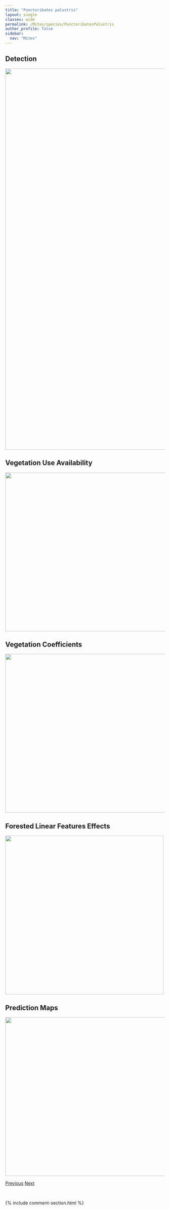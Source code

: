 ```yaml
---
title: "Punctoribates palustris"
layout: single
classes: wide
permalink: /Mites/species/PunctoribatesPalustris
author_profile: false
sidebar:
  nav: "Mites"
---
```


<h2>Detection</h2>

<a href="https://drive.google.com/uc?export=view&id=1RaWTXre8F-QhDjygYYf5v4pjxfzYjigp">
<img src="https://drive.google.com/uc?export=view&id=1RaWTXre8F-QhDjygYYf5v4pjxfzYjigp" height = "1200" width = "800">
</a>


<h2>Vegetation Use Availability</h2>

<a href="https://drive.google.com/uc?export=view&id=1yBME_RMKP9riQ0aCr4JFogaWP7CKIgep">
<img src="https://drive.google.com/uc?export=view&id=1yBME_RMKP9riQ0aCr4JFogaWP7CKIgep" height = "500" width = "1000">
</a>


<h2>Vegetation Coefficients</h2>

<a href="https://drive.google.com/uc?export=view&id=1eLCLxWmzZKR9-gm_gmXlAczkz28CCgUZ">
<img src="https://drive.google.com/uc?export=view&id=1eLCLxWmzZKR9-gm_gmXlAczkz28CCgUZ" height = "500" width = "1000">
</a>


<h2>Forested Linear Features Effects</h2>

<a href="https://drive.google.com/uc?export=view&id=1nfCh5sbhMp61FYLuywTOVDuk2whkWGPb">
<img src="https://drive.google.com/uc?export=view&id=1nfCh5sbhMp61FYLuywTOVDuk2whkWGPb" height = "500" width = "500">
</a>


<h2>Prediction Maps</h2>

<a href="https://drive.google.com/uc?export=view&id=1e4aTQQUto9KG1o7_PtJqHju0z6olRK8z">
<img src="https://drive.google.com/uc?export=view&id=1e4aTQQUto9KG1o7_PtJqHju0z6olRK8z" height = "500" width = "1000">
</a>


<a href="/DevelopmentWebsite/Mites/species/ProtoribotritiaSp1DEW" class="pagination--pager" title="Protoribotritia sp. 1 DEW">Previous</a> <a href="/DevelopmentWebsite/Mites/species/PyroppiaSp1DEW" class="pagination--pager" title="Pyroppia sp. 1 DEW">Next</a>

<p>&nbsp;</p>

{% include comment-section.html %}
